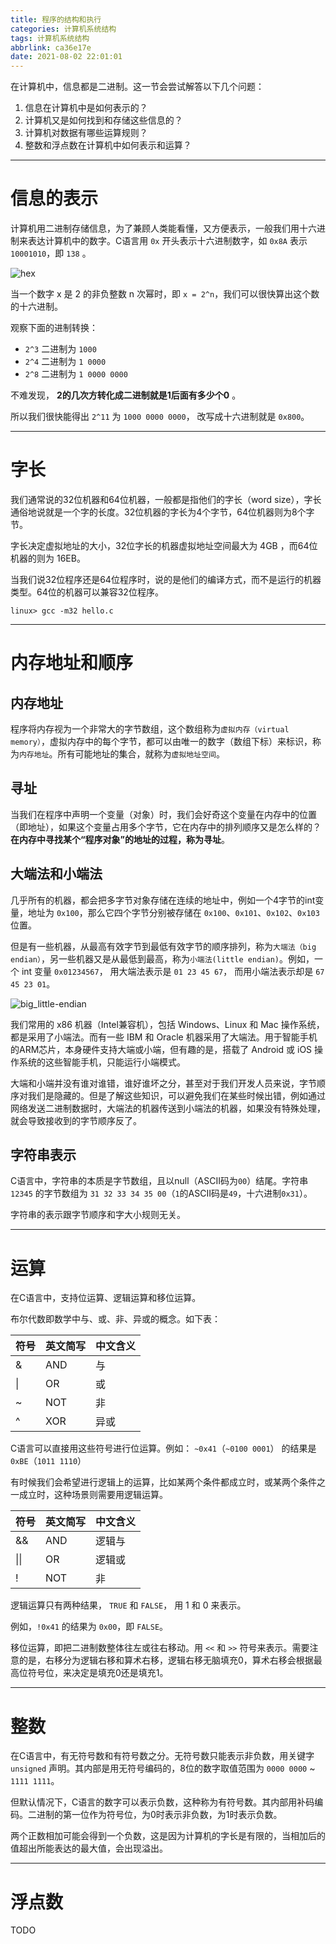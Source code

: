 ```yaml
---
title: 程序的结构和执行
categories: 计算机系统结构
tags: 计算机系统结构
abbrlink: ca36e17e
date: 2021-08-02 22:01:01
---
```


在计算机中，信息都是二进制。这一节会尝试解答以下几个问题：

1. 信息在计算机中是如何表示的？
2. 计算机又是如何找到和存储这些信息的？
3. 计算机对数据有哪些运算规则？
4. 整数和浮点数在计算机中如何表示和运算？

<!-- more -->

---

# 信息的表示

计算机用二进制存储信息，为了兼顾人类能看懂，又方便表示，一般我们用十六进制来表达计算机中的数字。C语言用 `0x` 开头表示十六进制数字，如 `0x8A` 表示 `10001010`，即 `138` 。

![hex](../../../../images/csapp/hex.png)

当一个数字 x 是 2 的非负整数 n 次幂时，即 `x = 2^n`，我们可以很快算出这个数的十六进制。

观察下面的进制转换：

- `2^3` 二进制为 `1000`
- `2^4` 二进制为 `1 0000`
- `2^8` 二进制为 `1 0000 0000` 

不难发现， **2的几次方转化成二进制就是1后面有多少个0** 。

所以我们很快能得出 `2^11` 为 `1000 0000 0000`， 改写成十六进制就是 `0x800`。

---

# 字长

我们通常说的32位机器和64位机器，一般都是指他们的字长（word size），字长通俗地说就是一个字的长度。32位机器的字长为4个字节，64位机器则为8个字节。

字长决定虚拟地址的大小，32位字长的机器虚拟地址空间最大为 4GB ，而64位机器的则为 16EB。

当我们说32位程序还是64位程序时，说的是他们的编译方式，而不是运行的机器类型。64位的机器可以兼容32位程序。

```
linux> gcc -m32 hello.c
```

---

# 内存地址和顺序

## 内存地址

程序将内存视为一个非常大的字节数组，这个数组称为`虚拟内存（virtual memory）`，虚拟内存中的每个字节，都可以由唯一的数字（数组下标）来标识，称为`内存地址`。所有可能地址的集合，就称为`虚拟地址空间`。

## 寻址

当我们在程序中声明一个变量（对象）时，我们会好奇这个变量在内存中的位置（即地址），如果这个变量占用多个字节，它在内存中的排列顺序又是怎么样的？**在内存中寻找某个“程序对象”的地址的过程，称为寻址**。

## 大端法和小端法

几乎所有的机器，都会把多字节对象存储在连续的地址中，例如一个4字节的int变量，地址为 `0x100`，那么它四个字节分别被存储在 `0x100`、`0x101`、`0x102`、`0x103` 位置。

但是有一些机器，从最高有效字节到最低有效字节的顺序排列，称为`大端法（big endian）`，另一些机器又是从最低到最高，称为`小端法(little endian)`。例如，一个 int 变量 `0x01234567`， 用大端法表示是 `01 23 45 67`， 而用小端法表示却是 `67 45 23 01`。

![big_little-endian](../../../../images/csapp/big_little-endian.png)

我们常用的 x86 机器（Intel兼容机），包括 Windows、Linux 和 Mac 操作系统，都是采用了小端法。而有一些 IBM 和 Oracle 机器采用了大端法。用于智能手机的ARM芯片，本身硬件支持大端或小端，但有趣的是，搭载了 Android 或 iOS 操作系统的这些智能手机，只能运行小端模式。

大端和小端并没有谁对谁错，谁好谁坏之分，甚至对于我们开发人员来说，字节顺序对我们是隐藏的。但是了解这些知识，可以避免我们在某些时候出错，例如通过网络发送二进制数据时，大端法的机器传送到小端法的机器，如果没有特殊处理，就会导致接收到的字节顺序反了。

## 字符串表示

C语言中，字符串的本质是字节数组，且以null（ASCII码为`00`）结尾。字符串 `12345` 的字节数组为 `31 32 33 34 35 00`（`1`的ASCII码是`49`，十六进制`0x31`）。

字符串的表示跟字节顺序和字大小规则无关。

---

# 运算

在C语言中，支持位运算、逻辑运算和移位运算。

布尔代数即数学中与、或、非、异或的概念。如下表：

| 符号 | 英文简写 |中文含义|	
| ---| --- | --- |
| & | AND | 与 | 
| \| | OR | 或 | 
| ~ | NOT | 非 | 
| ^ | XOR | 异或 | 

C语言可以直接用这些符号进行位运算。例如： `~0x41`（`~0100 0001`） 的结果是 `0xBE`（`1011 1110`）

有时候我们会希望进行逻辑上的运算，比如某两个条件都成立时，或某两个条件之一成立时，这种场景则需要用逻辑运算。

| 符号 | 英文简写 |中文含义|	
| ---| --- | --- |
| && | AND | 逻辑与 | 
| \|\| | OR | 逻辑或 | 
| ! | NOT | 非 | 

逻辑运算只有两种结果， `TRUE` 和 `FALSE`， 用 1 和 0 来表示。

例如，`!0x41` 的结果为 `0x00`，即 `FALSE`。

移位运算，即把二进制数整体往左或往右移动。用 `<<` 和 `>>` 符号来表示。需要注意的是，右移分为逻辑右移和算术右移，逻辑右移无脑填充0，算术右移会根据最高位符号位，来决定是填充0还是填充1。

---

# 整数

在C语言中，有无符号数和有符号数之分。无符号数只能表示非负数，用关键字 `unsigned` 声明。其内部是用无符号编码的，8位的数字取值范围为 `0000 0000` ~ `1111 1111`。

但默认情况下，C语言的数字可以表示负数，这种称为有符号数。其内部用补码编码。二进制的第一位作为符号位，为0时表示非负数，为1时表示负数。

两个正数相加可能会得到一个负数，这是因为计算机的字长是有限的，当相加后的值超出所能表达的最大值，会出现溢出。

---

# 浮点数

TODO




